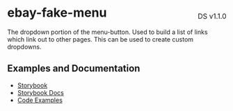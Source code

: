 <h1 style='display: flex; justify-content: space-between; align-items: center;'>
    <span>
        ebay-fake-menu
    </span>
    <span style='font-weight: normal; font-size: medium; margin-bottom: -15px;'>
        DS v1.1.0
    </span>
</h1>

The dropdown portion of the menu-button. Used to build a list of links which link out to other pages. This can be used to create custom dropdowns.

## Examples and Documentation

-   [Storybook](https://ebay.github.io/ebayui-core/?path=/story/building-blocks-ebay-fake-menu)
-   [Storybook Docs](https://ebay.github.io/ebayui-core/?path=/docs/building-blocks-ebay-fake-menu)
-   [Code Examples](https://github.com/eBay/ebayui-core/tree/master/src/components/ebay-fake-menu/examples)
